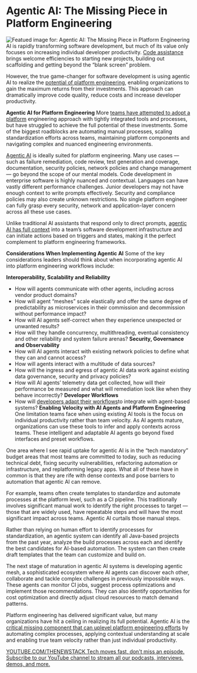 # Agentic AI: The Missing Piece in Platform Engineering
![Featued image for: Agentic AI: The Missing Piece in Platform Engineering](https://cdn.thenewstack.io/media/2025/03/a08f7a6e-missing-piece12-1024x606.jpg)
AI is rapidly transforming software development, but much of its value only focuses on increasing individual developer productivity. [Code assistance](https://thenewstack.io/ai-code-assistants-are-moving-beyond-auto-complete-heres-whats-next/) brings welcome efficiencies to starting new projects, building out scaffolding and getting beyond the “blank screen” problem.

However, the true game-changer for software development is using agentic AI to realize the [potential of platform engineering](https://thenewstack.io/5-steps-to-build-a-standardized-software-development-platform/), enabling organizations to gain the maximum returns from their investments. This approach can dramatically improve code quality, reduce costs and increase developer productivity.

**Agentic AI for Platform Engineering**
More [teams have attempted to adopt a platform](https://thenewstack.io/platform-teams-adopt-these-7-developer-productivity-drivers/) engineering approach with tightly integrated tools and processes, but have struggled to achieve the full potential of these investments. Some of the biggest roadblocks are automating manual processes, scaling standardization efforts across teams, maintaining platform components and navigating complex and nuanced engineering environments.

[Agentic AI](https://thenewstack.io/agentic-ai-the-next-frontier-of-ai-power/) is ideally suited for platform engineering. Many use cases — such as failure remediation, code review, test generation and coverage, documentation, security policies, network policies and change management — go beyond the scope of our mental models.
Code development in enterprise software is highly nuanced and contextual. Languages can have vastly different performance challenges. Junior developers may not have enough context to write prompts effectively. Security and compliance policies may also create unknown restrictions. No single platform engineer can fully grasp every security, network and application-layer concern across all these use cases.

Unlike traditional AI assistants that respond only to direct prompts, [agentic AI has full context](https://thenewstack.io/the-architects-guide-to-understanding-agentic-ai/) into a team’s software development infrastructure and can initiate actions based on triggers and states, making it the perfect complement to platform engineering frameworks.

**Considerations When Implementing Agentic AI**
Some of the key considerations leaders should think about when incorporating agentic AI into platform engineering workflows include:

**Interoperability, Scalability and Reliability**
- How will agents communicate with other agents, including across vendor product domains?
- How will agent “meshes” scale elastically and offer the same degree of predictability as microservices in their commission and decommission without performance impact?
- How will AI agents self-correct when they experience unexpected or unwanted results?
- How will they handle concurrency, multithreading, eventual consistency and other reliability and system failure arenas?
**Security, Governance and Observability**
- How will AI agents interact with existing network policies to define what they can and cannot access?
- How will agents interact with a multitude of data sources?
- How will the ingress and egress of agentic AI data work against existing data governance, security and privacy policies?
- How will AI agents’ telemetry data get collected, how will their performance be measured and what will remediation look like when they behave incorrectly?
**Developer Workflows**
- How will
[developers adapt their workflows](https://thenewstack.io/prepare-developers-for-integrating-ai-into-their-workflows/)to integrate with agent-based systems?
**Enabling Velocity with AI Agents and Platform Engineering**
One limitation teams face when using existing AI tools is the focus on individual productivity rather than team velocity. As AI agents mature, organizations can use these tools to infer and apply contexts across teams. These intelligent and adaptable AI agents go beyond fixed interfaces and preset workflows.

One area where I see rapid uptake for agentic AI is in the “tech mandatory” budget areas that most teams are committed to today, such as reducing technical debt, fixing security vulnerabilities, refactoring automation or infrastructure, and replatforming legacy apps. What all of these have in common is that they are rife with dense contexts and pose barriers to automation that agentic AI can remove.

For example, teams often create templates to standardize and automate processes at the platform level, such as a CI pipeline. This traditionally involves significant manual work to identify the right processes to target — those that are widely used, have repeatable steps and will have the most significant impact across teams. Agentic AI curtails those manual steps.

Rather than relying on human effort to identify processes for standardization, an agentic system can identify all Java-based projects from the past year, analyze the build processes across each and identify the best candidates for AI-based automation. The system can then create draft templates that the team can customize and build on.

The next stage of maturation in agentic AI systems is developing agentic mesh, a sophisticated ecosystem where AI agents can discover each other, collaborate and tackle complex challenges in previously impossible ways. These agents can monitor CI jobs, suggest process optimizations and implement those recommendations. They can also identify opportunities for cost optimization and directly adjust cloud resources to match demand patterns.

Platform engineering has delivered significant value, but many organizations have hit a ceiling in realizing its full potential. Agentic AI is the [critical missing component that can uplevel platform engineering efforts](https://thenewstack.io/ai-adoptions-critical-component-intentionality/) by automating complex processes, applying contextual understanding at scale and enabling true team velocity rather than just individual productivity.

[
YOUTUBE.COM/THENEWSTACK
Tech moves fast, don't miss an episode. Subscribe to our YouTube
channel to stream all our podcasts, interviews, demos, and more.
](https://youtube.com/thenewstack?sub_confirmation=1)